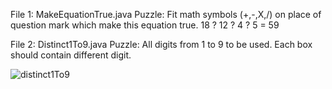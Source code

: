 File 1: MakeEquationTrue.java
Puzzle: Fit math symbols (+,-,X,/) on place of question mark which make this equation true.
18 ? 12 ? 4 ? 5 = 59


File 2: Distinct1To9.java
Puzzle: All digits from 1 to 9 to be used. Each box should contain different digit.


![distinct1To9](https://user-images.githubusercontent.com/12392863/211213128-0b43b8e6-fcf1-4efc-8d37-a0471627a09a.png)



